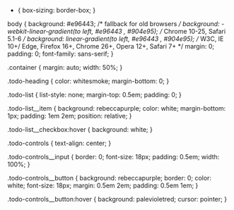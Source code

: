 * {
    box-sizing: border-box;
}

body {
    background: #e96443; /* fallback for old browsers */
    background: -webkit-linear-gradient(to left, #e96443 , #904e95); /* Chrome 10-25, Safari 5.1-6 */
    background: linear-gradient(to left, #e96443 , #904e95); /* W3C, IE 10+/ Edge, Firefox 16+, Chrome 26+, Opera 12+, Safari 7+ */
    margin: 0;
    padding: 0;
    font-family: sans-serif;
}

.container {
    margin: auto;
    width: 50%;
}

.todo-heading {
    color: whitesmoke;
    margin-bottom: 0;
}

.todo-list {
    list-style: none;
    margin-top: 0.5em;
    padding: 0;
}

.todo-list__item {
    background: rebeccapurple;
    color: white;
    margin-bottom: 1px;
    padding: 1em 2em;
    position: relative;
}

.todo-list__checkbox:hover {
    background: white;
}

.todo-controls {
    text-align: center;
}

.todo-controls__input {
    border: 0;
    font-size: 18px;
    padding: 0.5em;
    width: 100%;
}

.todo-controls__button {
    background: rebeccapurple;
    border: 0;
    color: white;
    font-size: 18px;
    margin: 0.5em 2em;
    padding: 0.5em 1em;
}

.todo-controls__button:hover {
    background: palevioletred;
    cursor: pointer;
}
